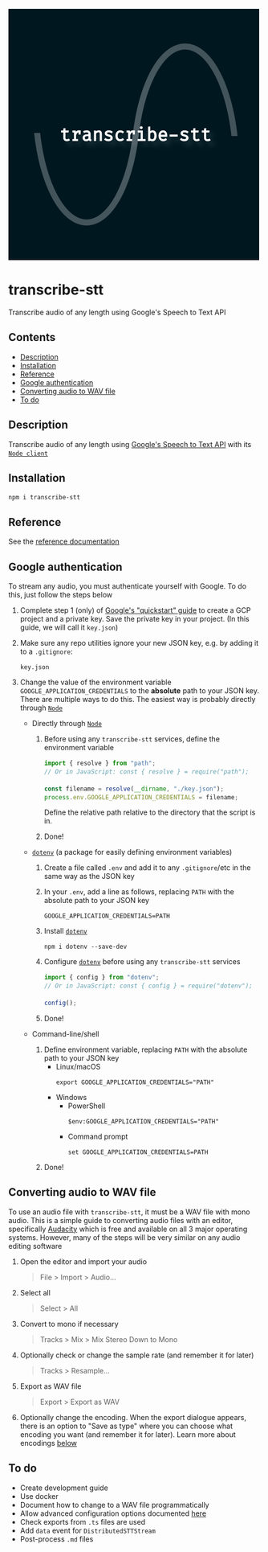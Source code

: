 ![Logo](./docs/assets/logo.svg)

# transcribe-stt

Transcribe audio of any length using Google's Speech to Text API

## Contents

- [Description](#description)
- [Installation](#installation)
- [Reference](#reference)
- [Google authentication](#google-authentication)
- [Converting audio to WAV file](#converting-audio-to-wav-file)
- [To do](#to-do)

## Description

Transcribe audio of any length using [Google's Speech to Text API] with its [`Node client`](https://www.npmjs.com/package/@google-cloud/speech)

## Installation

```
npm i transcribe-stt
```

## Reference

See the [reference documentation](https://github.com/EmmaGoodliffe/transcribe-stt/blob/master/docs/md/index.md)

## Google authentication

To stream any audio, you must authenticate yourself with Google. To do this, just follow the steps below

1. Complete step 1 (only) of [Google's "quickstart" guide](https://cloud.google.com/speech-to-text/docs/quickstart-client-libraries#before-you-begin) to create a GCP project and a private key. Save the private key in your project. (In this guide, we will call it `key.json`)
1. Make sure any repo utilities ignore your new JSON key, e.g. by adding it to a `.gitignore`:
   ```
   key.json
   ```
1. Change the value of the environment variable `GOOGLE_APPLICATION_CREDENTIALS` to the **absolute** path to your JSON key. There are multiple ways to do this. The easiest way is probably directly through [`Node`]

   - Directly through [`Node`]

     1. Before using any `transcribe-stt` services, define the environment variable

        ```ts
        import { resolve } from "path";
        // Or in JavaScript: const { resolve } = require("path");

        const filename = resolve(__dirname, "./key.json");
        process.env.GOOGLE_APPLICATION_CREDENTIALS = filename;
        ```

        Define the relative path relative to the directory that the script is in.

     1. Done!

   - [`dotenv`] (a package for easily defining environment variables)

     1. Create a file called `.env` and add it to any `.gitignore`/etc in the same way as the JSON key
     1. In your `.env`, add a line as follows, replacing `PATH` with the absolute path to your JSON key
        ```
        GOOGLE_APPLICATION_CREDENTIALS=PATH
        ```
     1. Install [`dotenv`]
        ```
        npm i dotenv --save-dev
        ```
     1. Configure [`dotenv`] before using any `transcribe-stt` services

        ```ts
        import { config } from "dotenv";
        // Or in JavaScript: const { config } = require("dotenv");

        config();
        ```

     1. Done!

   - Command-line/shell
     1. Define environment variable, replacing `PATH` with the absolute path to your JSON key
        - Linux/macOS
          ```
          export GOOGLE_APPLICATION_CREDENTIALS="PATH"
          ```
        - Windows
          - PowerShell
            ```
            $env:GOOGLE_APPLICATION_CREDENTIALS="PATH"
            ```
          - Command prompt
            ```
            set GOOGLE_APPLICATION_CREDENTIALS=PATH
            ```
     1. Done!

## Converting audio to WAV file

To use an audio file with `transcribe-stt`, it must be a WAV file with mono audio. This is a simple guide to converting audio files with an editor, specifically [Audacity] which is free and available on all 3 major operating systems. However, many of the steps will be very similar on any audio editing software

1. Open the editor and import your audio
   > File > Import > Audio...
1. Select all
   > Select > All
1. Convert to mono if necessary
   > Tracks > Mix > Mix Stereo Down to Mono
1. Optionally check or change the sample rate (and remember it for later)
   > Tracks > Resample...
1. Export as WAV file
   > Export > Export as WAV
1. Optionally change the encoding. When the export dialogue appears, there is an option to "Save as type" where you can choose what encoding you want (and remember it for later). Learn more about encodings [below](#encoding)

## To do

- Create development guide
- Use docker
- Document how to change to a WAV file programmatically
- Allow advanced configuration options documented [here](https://cloud.google.com/speech-to-text/docs/reference/rpc/google.cloud.speech.v1#google.cloud.speech.v1.StreamingRecognitionConfig)
- Check exports from `.ts` files are used
- Add `data` event for `DistributedSTTStream`
- Post-process `.md` files

[audacity]: https://www.audacityteam.org/
[`dotenv`]: https://www.npmjs.com/package/dotenv
[google's speech to text api]: https://cloud.google.com/speech-to-text/
[`node`]: https://nodejs.org/
